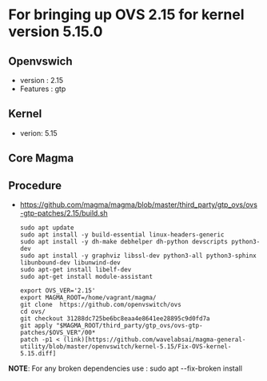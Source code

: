 # For bringing up OVS 2.15 for kernel version 5.15.0

## Openvswich
* version : 2.15
* Features : gtp
  
## Kernel 
* verion: 5.15

## Core Magma

## Procedure
* https://github.com/magma/magma/blob/master/third_party/gtp_ovs/ovs-gtp-patches/2.15/build.sh
  ```
  sudo apt update
  sudo apt install -y build-essential linux-headers-generic
  sudo apt install -y dh-make debhelper dh-python devscripts python3-dev
  sudo apt install -y graphviz libssl-dev python3-all python3-sphinx libunbound-dev libunwind-dev
  sudo apt-get install libelf-dev
  sudo apt-get install module-assistant

  export OVS_VER='2.15'
  export MAGMA_ROOT=/home/vagrant/magma/
  git clone  https://github.com/openvswitch/ovs
  cd ovs/
  git checkout 31288dc725be6bc8eaa4e8641ee28895c9d0fd7a
  git apply "$MAGMA_ROOT/third_party/gtp_ovs/ovs-gtp-patches/$OVS_VER"/00*
  patch -p1 < (link)[https://github.com/wavelabsai/magma-general-utility/blob/master/openvswitch/kernel-5.15/Fix-OVS-kernel-5.15.diff]
  ```

 **NOTE**: For any broken dependencies use : sudo apt --fix-broken install
  
